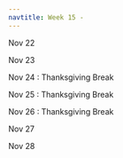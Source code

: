 ```yaml
---
navtitle: Week 15 -
---
```


Nov 22

Nov 23

Nov 24
: Thanksgiving Break

Nov 25
: Thanksgiving Break

Nov 26
: Thanksgiving Break

Nov 27

Nov 28

